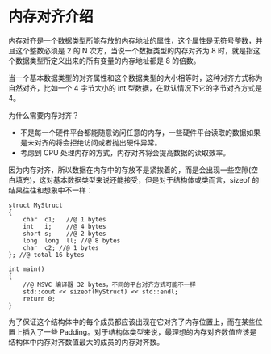 # 内存对齐介绍

内存对齐是一个数据类型所能存放的内存地址的属性，这个属性是无符号整数，并且这个整数必须是 2 的 N 次方，当说一个数据类型的内存对齐为 8 时，就是指这个数据类型所定义出来的所有变量的内存地址都是 8 的倍数。

当一个基本数据类型的对齐属性和这个数据类型的大小相等时，这种对齐方式称为自然对齐，比如一个 4 字节大小的 int 型数据，在默认情况下它的字节对齐方式是 4。

为什么需要内存对齐？

- 不是每一个硬件平台都能随意访问任意的内存，一些硬件平台读取的数据如果是未对齐的将会拒绝访问或者抛出硬件异常。
- 考虑到 CPU 处理内存的方式，内存对齐将会提高数据的读取效率。

因为内存对齐，所以数据在内存中的存放不是紧挨着的，而是会出现一些空隙(空白填充)，这对基本数据类型来说还能接受，但是对于结构体或类而言，sizeof 的结果往往和想象中不一样：

```
struct MyStruct
{
	char  c1;	//@ 1 bytes
	int   i;	//@ 4 bytes
	short s;	//@ 2 bytes
	long  long  ll; //@ 8 bytes
	char  c2; //@ 1 bytes
}; //@ total 16 bytes

int main()
{
	//@ MSVC 编译器 32 bytes，不同的平台对齐方式可能不一样  
	std::cout << sizeof(MyStruct) << std::endl; 	
	return 0;
}
```

为了保证这个结构体中的每个成员都应该出现在它对齐了内存位置上，而在某些位置上插入了一些 Padding。对于结构体类型来说，最理想的内存对齐数值应该是结构体中内存对齐数值最大的成员的内存对齐数。













